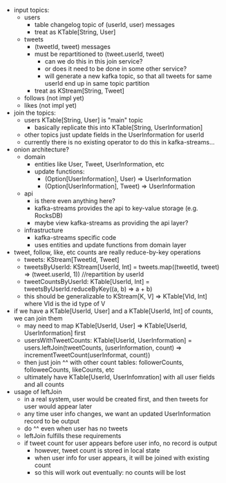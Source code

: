 - input topics:
    - users
        - table changelog topic of (userId, user) messages
        - treat as KTable[String, User]
    - tweets
        - (tweetId, tweet) messages
        - must be repartitioned to (tweet.userId, tweet)
            - can we do this in this join service?
            - or does it need to be done in some other service?
            - will generate a new kafka topic, so that all tweets for same userId end up in same topic partition
        - treat as KStream[String, Tweet]
    - follows (not impl yet)
    - likes (not impl yet)
- join the topics:
    - users KTable[String, User] is "main" topic
        - basically replicate this into KTable[String, UserInformation]
    - other topics just update fields in the UserInformation for userId
    - currently there is no existing operator to do this in kafka-streams...
- onion architecture?
    - domain
        - entities like User, Tweet, UserInformation, etc
        - update functions:
            - (Option[UserInformation], User) => UserInformation
            - (Option[UserInformation], Tweet) => UserInformation
    - api
        - is there even anything here?
        - kafka-streams provides the api to key-value storage (e.g. RocksDB)
        - maybe view kafka-streams as providing the api layer?
    - infrastructure
        - kafka-streams specific code
        - uses entities and update functions from domain layer
- tweet, follow, like, etc counts are really reduce-by-key operations
    - tweets: KStream[TweetId, Tweet]
    - tweetsByUserId: KStream[UserId, Int] = tweets.map((tweetId, tweet) => (tweet.userId, 1)) //repartition by userId
    - tweetCountsByUserId: KTable[UserId, Int] = tweetsByUserId.reduceByKey((a, b) => a + b)
    - this should be generalizable to KStream[K, V] => KTable[VId, Int] where VId is the id type of V
- if we have a KTable[UserId, User] and a KTable[UserId, Int] of counts, we can join them
    - may need to map KTable[UserId, User] => KTable[UserId, UserInformation] first
    - usersWithTweetCounts: KTable[UserId, UserInformation] = users.leftJoin(tweetCounts, (userInformation, count) => incrementTweetCount(userInformat, count))
    - then just join ^^ with other count tables: followerCounts, followeeCounts, likeCounts, etc
    - ultimately have KTable[UserId, UserInfomration] with all user fields and all counts
- usage of leftJoin
    - in a real system, user would be created first, and then tweets for user would appear later
    - any time user info changes, we want an updated UserInformation record to be output
    - do ^^ even when user has no tweets
    - leftJoin fulfills these requirements
    - if tweet count for user appears before user info, no record is output
        - however, tweet count is stored in local state
        - when user info for user appears, it will be joined with existing count
        - so this will work out eventually: no counts will be lost